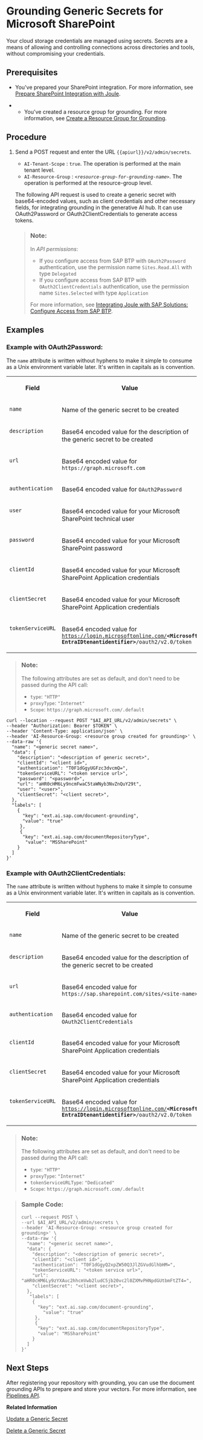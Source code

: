 <!-- copy56d80e475b06411e97c54fcf0dd0e850 -->

# Grounding Generic Secrets for Microsoft SharePoint

Your cloud storage credentials are managed using secrets. Secrets are a means of allowing and controlling connections across directories and tools, without compromising your credentials.



<a name="copy56d80e475b06411e97c54fcf0dd0e850__section_udx_nph_fdc"/>

## Prerequisites

-   You've prepared your SharePoint integration. For more information, see [Prepare SharePoint Integration with Joule](https://help.sap.com/docs/joule/integrating-joule-with-sap/prepare-sharepoint-integration).

-   -   You've created a resource group for grounding. For more information, see [Create a Resource Group for Grounding](create-a-resource-group-for-grounding-e32efa5.md).




## Procedure

1.  Send a POST request and enter the URL `{{apiurl}}/v2/admin/secrets`.

    -   `AI-Tenant-Scope` : `true`. The operation is performed at the main tenant level.
    -   `AI-Resource-Group` : <code><i class="varname">&lt;resource-group-for-grounding-name&gt;</i></code>. The operation is performed at the resource-group level.

    The following API request is used to create a generic secret with base64-encoded values, such as client credentials and other necessary fields, for integrating grounding in the generative AI hub. It can use OAuth2Password or OAuth2ClientCredentials to generate access tokens.

    > ### Note:  
    > In *API permissions*:
    > 
    > -   If you configure access from SAP BTP with `OAuth2Password` authentication, use the permission name `Sites.Read.All` with type `Delegated`
    > -   If you configure access from SAP BTP with `OAuth2ClientCredentials` authentication, use the permission name `Sites.Selected` with type `Application`
    > 
    > For more information, see [Integrating Joule with SAP Solutions: Configure Access from SAP BTP](https://help.sap.com/docs/JOULE/6189c8655c484916bb8eb767126a653a/753bb61132d9436c81d55de3f8cac40e.html).




<a name="copy56d80e475b06411e97c54fcf0dd0e850__section_ytf_w5v_c2c"/>

## Examples



### Example with OAuth2Password:

The `name` attribute is written without hyphens to make it simple to consume as a Unix environment variable later. It's written in capitals as is convention.


<table>
<tr>
<th valign="top">

Field

</th>
<th valign="top">

Value

</th>
</tr>
<tr>
<td valign="top">

`name` 

</td>
<td valign="top">

Name of the generic secret to be created

</td>
</tr>
<tr>
<td valign="top">

`description` 

</td>
<td valign="top">

Base64 encoded value for the description of the generic secret to be created

</td>
</tr>
<tr>
<td valign="top">

`url` 

</td>
<td valign="top">

Base64 encoded value for `https://graph.microsoft.com` 

</td>
</tr>
<tr>
<td valign="top">

`authentication` 

</td>
<td valign="top">

Base64 encoded value for `OAuth2Password` 

</td>
</tr>
<tr>
<td valign="top">

`user` 

</td>
<td valign="top">

Base64 encoded value for your Microsoft SharePoint technical user

</td>
</tr>
<tr>
<td valign="top">

`password` 

</td>
<td valign="top">

Base64 encoded value for your Microsoft SharePoint password

</td>
</tr>
<tr>
<td valign="top">

`clientId` 

</td>
<td valign="top">

Base64 encoded value for your Microsoft SharePoint Application credentials

</td>
</tr>
<tr>
<td valign="top">

`clientSecret` 

</td>
<td valign="top">

Base64 encoded value for your Microsoft SharePoint Application credentials

</td>
</tr>
<tr>
<td valign="top">

`tokenServiceURL` 

</td>
<td valign="top">

Base64 encoded value for <code>https://login.microsoftonline.com/<b>&lt;Microsoft EntraIDtenantidentifier&gt;</b>/oauth2/v2.0/token</code> 

</td>
</tr>
</table>

> ### Note:  
> The following attributes are set as default, and don't need to be passed during the API call:
> 
> -   `type`: `"HTTP"`
> -   `proxyType`: `"Internet"`
> -   `Scope`: `https://graph.microsoft.com/.default`

```
curl --location --request POST "$AI_API_URL/v2/admin/secrets" \
--header "Authorization: Bearer $TOKEN" \
--header 'Content-Type: application/json' \
--header 'AI-Resource-Group: <resource group created for grounding>' \
--data-raw '{
  "name": "<generic secret name>",                     
  "data": {                               
    "description": "<description of generic secret>",   
    "clientId": "<client id>",                       
    "authentication": "T0F1dGgyUGFzc3dvcmQ=",      
    "tokenServiceURL": "<token service url>",      
    "password": "<password>",                                               
    "url": "aHR0cHM6Ly9ncmFwaC5taWNyb3NvZnQuY29t",             
    "user": "<user>",                                  
    "clientSecret": "<client secret>",               
  },
  "labels": [
    {
      "key": "ext.ai.sap.com/document-grounding",
      "value": "true"
     },
     {
      "key": "ext.ai.sap.com/documentRepositoryType",     
       "value": "MSSharePoint"
    }
  ]
}'
```



### Example with OAuth2ClientCredentials:

The `name` attribute is written without hyphens to make it simple to consume as a Unix environment variable later. It's written in capitals as is convention.


<table>
<tr>
<th valign="top">

Field

</th>
<th valign="top">

Value

</th>
</tr>
<tr>
<td valign="top">

`name` 

</td>
<td valign="top">

Name of the generic secret to be created

</td>
</tr>
<tr>
<td valign="top">

`description` 

</td>
<td valign="top">

Base64 encoded value for the description of the generic secret to be created

</td>
</tr>
<tr>
<td valign="top">

`url` 

</td>
<td valign="top">

Base64 encoded value for `https://sap.sharepoint.com/sites/<site-name>` 

</td>
</tr>
<tr>
<td valign="top">

`authentication` 

</td>
<td valign="top">

Base64 encoded value for `OAuth2ClientCredentials` 

</td>
</tr>
<tr>
<td valign="top">

`clientId` 

</td>
<td valign="top">

Base64 encoded value for your Microsoft SharePoint Application credentials

</td>
</tr>
<tr>
<td valign="top">

`clientSecret` 

</td>
<td valign="top">

Base64 encoded value for your Microsoft SharePoint Application credentials

</td>
</tr>
<tr>
<td valign="top">

`tokenServiceURL` 

</td>
<td valign="top">

Base64 encoded value for <code>https://login.microsoftonline.com/<b>&lt;Microsoft EntraIDtenantidentifier&gt;</b>/oauth2/v2.0/token</code>

</td>
</tr>
</table>

> ### Note:  
> The following attributes are set as default, and don't need to be passed during the API call:
> 
> -   `type`: `"HTTP"`
> -   `proxyType`: `"Internet"`
> -   `tokenServiceURLType`: `"Dedicated"`
> -   `Scope`: `https://graph.microsoft.com/.default`

> ### Sample Code:  
> ```
> curl --request POST \
> --url $AI_API_URL/v2/admin/secrets \
> --header 'AI-Resource-Group: <resource group created for grounding>' \
> --data-raw '{
>   "name": "<generic secret name>",                     
>   "data": {                                
>     "description": "<description of generic secret>",   
>     "clientId": "<client id>",                        
>     "authentication": "T0F1dGgyQ2xpZW50Q3JlZGVudGlhbHM=",          
>     "tokenServiceURL": "<token service url>",                                                   
>     "url": "aHR0cHM6Ly9zYXAuc2hhcmVwb2ludC5jb20vc2l0ZXMvPHNpdGUtbmFtZT4=",                                                   
>     "clientSecret": "<client secret>",            
>   },
>    "labels": [
>     {
>       "key": "ext.ai.sap.com/document-grounding",
>         "value": "true"
>      },
>      {
>       "key": "ext.ai.sap.com/documentRepositoryType",     
>       "value": "MSSharePoint"
>     }
>   ]
> }'
> 
> ```



<a name="copy56d80e475b06411e97c54fcf0dd0e850__section_m4v_r1z_3gc"/>

## Next Steps

After registering your repository with grounding, you can use the document grounding APIs to prepare and store your vectors. For more information, see [Pipelines API](pipelines-api-d8cc0e3.md).

**Related Information**  


[Update a Generic Secret](update-a-generic-secret-b5d5970.md "")

[Delete a Generic Secret](delete-a-generic-secret-d5d5187.md "")

